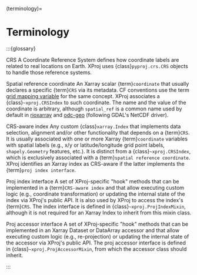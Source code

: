 (terminology)=

# Terminology

:::{glossary}

CRS
   A Coordinate Reference System defines how coordinate labels are related
   to real locations on Earth. XProj uses {class}`pyproj.crs.CRS` objects
   to handle those reference systems.

Spatial reference coordinate
   An Xarray scalar {term}`coordinate` that usually declares a specific
   {term}`CRS` via its metadata. CF conventions use the term [grid mapping
   variable](https://cfconventions.org/Data/cf-conventions/cf-conventions-1.12/cf-conventions.html#grid-mappings-and-projections)
   for the same concept. XProj associates a {class}`~xproj.CRSIndex` to such
   coordinate. The name and the value of the coordinate is arbitrary, although
   ``spatial_ref`` is a common name used by default in
   [rioxarray](https://corteva.github.io/rioxarray) and
   [odc-geo](https://odc-geo.readthedocs.io) (following GDAL's NetCDF driver).

CRS-aware index
   Any custom {class}`xarray.Index` that implements data selection, alignment
   and/or other functionality that depends on a {term}`CRS`. It is usually
   associated with one or more Xarray {term}`coordinate` variables with spatial
   labels (e.g., x/y or latitude/longitude grid point labels, ``shapely.Geometry``
   features, etc.). It is distinct from a {class}`~xproj.CRSIndex`, which is
   exclusively associated with a {term}`spatial reference coordinate`. XProj
   identifies an Xarray index as CRS-aware if the latter implements the
   {term}`proj index interface`.

Proj index interface
   A set of XProj-specific "hook" methods that can be implemented in a
   {term}`CRS-aware index` and that allow executing custom logic (e.g.,
   coordinate transformation) or updating the internal state of the index via
   XProj's public API. It is also used by XProj to access the index's
   {term}`CRS`. The index interface is defined in
   {class}`~xproj.ProjIndexMixin`, although it is not required for an Xarray
   Index to inherit from this mixin class.

Proj accessor interface
   A set of XProj-specific "hook" methods that can be implemented in an Xarray
   Dataset or DataArray accessor and that allow executing custom logic (e.g.,
   re-projection) or updating the internal state of the accessor via XProj's
   public API. The proj accessor interface is defined in
   {class}`~xproj.ProjAccessorMixin`, from which the accessor class should
   inherit.

:::
